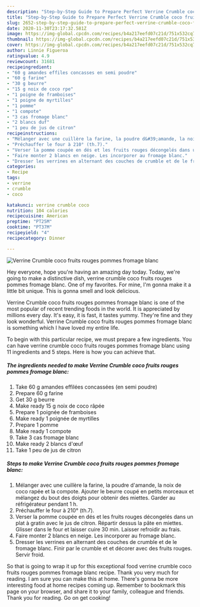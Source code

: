 ```yaml
---
description: "Step-by-Step Guide to Prepare Perfect Verrine Crumble coco fruits rouges pommes fromage blanc"
title: "Step-by-Step Guide to Prepare Perfect Verrine Crumble coco fruits rouges pommes fromage blanc"
slug: 2652-step-by-step-guide-to-prepare-perfect-verrine-crumble-coco-fruits-rouges-pommes-fromage-blanc
date: 2020-11-30T23:17:32.581Z
image: https://img-global.cpcdn.com/recipes/b4a217eefd07c21d/751x532cq70/verrine-crumble-coco-fruits-rouges-pommes-fromage-blanc-photo-principale-de-la-recette.jpg
thumbnail: https://img-global.cpcdn.com/recipes/b4a217eefd07c21d/751x532cq70/verrine-crumble-coco-fruits-rouges-pommes-fromage-blanc-photo-principale-de-la-recette.jpg
cover: https://img-global.cpcdn.com/recipes/b4a217eefd07c21d/751x532cq70/verrine-crumble-coco-fruits-rouges-pommes-fromage-blanc-photo-principale-de-la-recette.jpg
author: Linnie Figueroa
ratingvalue: 4.9
reviewcount: 31681
recipeingredient:
- "60 g amandes effiles concasses en semi poudre"
- "60 g farine"
- "30 g beurre"
- "15 g noix de coco rpe"
- "1 poigne de framboises"
- "1 poigne de myrtilles"
- "1 pomme"
- "1 compote"
- "3 cas fromage blanc"
- "2 blancs duf"
- "1 peu de jus de citron"
recipeinstructions:
- "Mélanger avec une cuillère la farine, la poudre d&#39;amande, la noix de coco rapée et la compote. Ajouter le beurre coupé en petits morceaux et mélangez du bout des doigts pour obtenir des miettes. Garder au réfrigérateur pendant 1 h."
- "Préchauffer le four à 210° (th.7)."
- "Verser la pomme coupée en dés et les fruits rouges décongelés dans un plat à gratin avec le jus de citron. Répartir dessus la pâte en miettes. Glisser dans le four et laisser cuire 30 min. Laisser refroidir au frais."
- "Faire monter 2 blancs en neige. Les incorporer au fromage blanc."
- "Dresser les verrines en alternant des couches de crumble et de le fromage blanc. Finir par le crumble et et décorer avec des fruits rouges. Servir froid."
categories:
- Recipe
tags:
- verrine
- crumble
- coco

katakunci: verrine crumble coco 
nutrition: 104 calories
recipecuisine: American
preptime: "PT25M"
cooktime: "PT37M"
recipeyield: "4"
recipecategory: Dinner

---
```



![Verrine Crumble coco fruits rouges pommes fromage blanc](https://img-global.cpcdn.com/recipes/b4a217eefd07c21d/751x532cq70/verrine-crumble-coco-fruits-rouges-pommes-fromage-blanc-photo-principale-de-la-recette.jpg)

Hey everyone, hope you're having an amazing day today. Today, we're going to make a distinctive dish, verrine crumble coco fruits rouges pommes fromage blanc. One of my favorites. For mine, I'm gonna make it a little bit unique. This is gonna smell and look delicious.

Verrine Crumble coco fruits rouges pommes fromage blanc is one of the most popular of recent trending foods in the world. It is appreciated by millions every day. It's easy, it is fast, it tastes yummy. They're fine and they look wonderful. Verrine Crumble coco fruits rouges pommes fromage blanc is something which I have loved my entire life.




To begin with this particular recipe, we must prepare a few ingredients. You can have verrine crumble coco fruits rouges pommes fromage blanc using 11 ingredients and 5 steps. Here is how you can achieve that.

<!--inarticleads1-->

##### The ingredients needed to make Verrine Crumble coco fruits rouges pommes fromage blanc:

1. Take 60 g amandes effilées concassées (en semi poudre)
1. Prepare 60 g farine
1. Get 30 g beurre
1. Make ready 15 g noix de coco râpée
1. Prepare 1 poignée de framboises
1. Make ready 1 poignée de myrtilles
1. Prepare 1 pomme
1. Make ready 1 compote
1. Take 3 cas fromage blanc
1. Make ready 2 blancs d&#39;œuf
1. Take 1 peu de jus de citron




<!--inarticleads2-->

##### Steps to make Verrine Crumble coco fruits rouges pommes fromage blanc:

1. Mélanger avec une cuillère la farine, la poudre d&#39;amande, la noix de coco rapée et la compote. Ajouter le beurre coupé en petits morceaux et mélangez du bout des doigts pour obtenir des miettes. Garder au réfrigérateur pendant 1 h.
1. Préchauffer le four à 210° (th.7).
1. Verser la pomme coupée en dés et les fruits rouges décongelés dans un plat à gratin avec le jus de citron. Répartir dessus la pâte en miettes. Glisser dans le four et laisser cuire 30 min. Laisser refroidir au frais.
1. Faire monter 2 blancs en neige. Les incorporer au fromage blanc.
1. Dresser les verrines en alternant des couches de crumble et de le fromage blanc. Finir par le crumble et et décorer avec des fruits rouges. Servir froid.




So that is going to wrap it up for this exceptional food verrine crumble coco fruits rouges pommes fromage blanc recipe. Thank you very much for reading. I am sure you can make this at home. There's gonna be more interesting food at home recipes coming up. Remember to bookmark this page on your browser, and share it to your family, colleague and friends. Thank you for reading. Go on get cooking!
